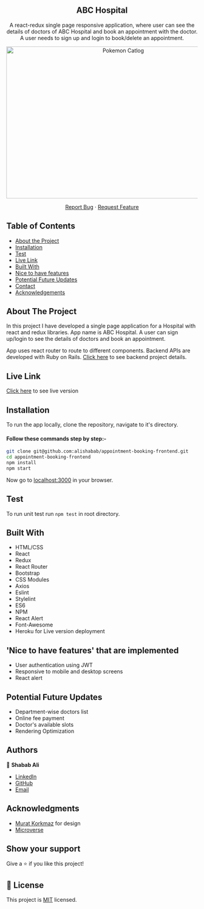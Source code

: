 <!--
*** Thanks for checking out this README Template. If you have a suggestion that would
*** make this better, please fork the repo and create a pull request or simply open
*** an issue with the tag "enhancement".
*** Thanks again! Now go create something AMAZING! :D
-->

<!-- PROJECT SHIELDS -->
<!--
*** I'm using markdown "reference style" links for readability.
*** Reference links are enclosed in brackets [ ] instead of parentheses ( ).
*** See the bottom of this document for the declaration of the reference variables
*** for contributors-url, forks-url, etc. This is an optional, concise syntax you may use.
*** https://www.markdownguide.org/basic-syntax/#reference-style-links
-->


<!-- PROJECT LOGO -->

<br />
<p align="center">

  <h2 align="center">ABC Hospital</h2>
  <p align="center">A react-redux single page responsive application, where user can see the details of doctors of ABC Hospital and book an appointment with the doctor. A user needs to sign up and login to book/delete an appointment.</p>
  <a href="git@github.com:alishabab/appointment-booking-frontend.git">
    <p align="center"> <img src="https://user-images.githubusercontent.com/33728992/100845120-bf136e00-34a2-11eb-9d01-70d5b9678325.gif" alt="Pokemon Catlog" width="600" height="400"> </p>
  </a>
  <p align="center">
    <a href="https://github.com/alishabab/appointment-booking-frontend/issues">Report Bug</a>
    · 
    <a href="https://github.com/alishabab/appointment-booking-frontend/issues">Request Feature</a>
  </p>
</p>

<!-- TABLE OF CONTENTS -->
## Table of Contents

* [About the Project](#about-the-project)
* [Installation](#installation)
* [Test](#test)
* [Live Link](#Live-Link)
* [Built With](#built-with)
* [Nice to have features](#nice-to-have-features)
* [Potential Future Updates](#potential-future-updates)
* [Contact](#authors)
* [Acknowledgements](#acknowledgments)

<!-- ABOUT THE PROJECT -->
## About The Project

In this project I have developed a single page application for a Hospital with react and redux libraries. App name is ABC Hospital. A user can sign up/login to see the details of doctors and book an appointment.

App uses react router to route to different components. 
Backend APIs are developed with Ruby on Rails. [Click here](https://github.com/alishabab/appointment-booking-backend) to see backend project details.


<!-- Live Link  -->

## Live Link

[Click here](https://glacial-peak-60683.herokuapp.com/) to see live version

<!-- INSTALLATION -->

## Installation

To run the app locally, clone the repository, navigate to it's directory.

#### Follow these commands step by step:-

```bash
git clone git@github.com:alishabab/appointment-booking-frontend.git
cd appointment-booking-frontend
npm install
npm start
```

Now go to [localhost:3000](http://localhost:3000) in your browser.

<!-- Test -->

## Test

To run unit test run `npm test` in root directory.

<!-- BUILD WITH -->

## Built With

- HTML/CSS
- React
- Redux
- React Router
- Bootstrap
- CSS Modules
- Axios
- Eslint
- Stylelint
- ES6
- NPM
- React Alert
- Font-Awesome
- Heroku for Live version deployment



<!-- Nice to have features -->

## 'Nice to have features' that are implemented
- User authentication using JWT
- Responsive to mobile and desktop screens
- React alert

<!-- potential future updates -->

## Potential Future Updates

- Department-wise doctors list
- Online fee payment
- Doctor's available slots
- Rendering Optimization

<!-- CONTACT -->
## Authors

👤 **Shabab Ali** 
    
- [LinkedIn](https://www.linkedin.com/in/shababali/)
- [GitHub](https://github.com/alishabab)
- [Email](shababsaifi@gmail.com)

<!-- acknowledgments -->

## Acknowledgments

- [Murat Korkmaz](https://www.behance.net/gallery/26425031/Vespa-Responsive-Redesign) for design
- [Microverse](https://microverse.org)

## Show your support

Give a ⭐️ if you like this project!

<!-- MARKDOWN LINKS & IMAGES -->
<!-- https://www.markdownguide.org/basic-syntax/#reference-style-links -->
[contributors-shield]: https://img.shields.io/github/contributors/alishabab/appointment-booking-frontend.svg?style=flat-square
[contributors-url]: https://github.com/alishabab/appointment-booking-frontend/graphs/contributors
[forks-shield]: https://img.shields.io/github/forks/alishabab/appointment-booking-frontend.svg?style=flat-square
[forks-url]: https://github.com/alishabab/appointment-booking-frontend/network/members
[stars-shield]: https://img.shields.io/github/stars/alishabab/appointment-booking-frontend.svg?style=flat-square
[stars-url]: https://github.com/alishabab/appointment-booking-frontend/stargazers
[issues-shield]: https://img.shields.io/github/issues/alishabab/appointment-booking-frontend.svg?style=flat-square
[issues-url]: https://github.com/alishabab/appointment-booking-frontend/issues

## 📝 License

This project is [MIT](https://opensource.org/licenses/MIT) licensed.
